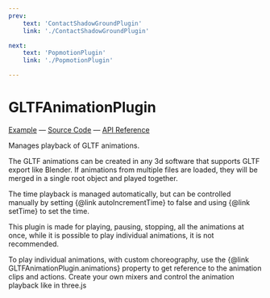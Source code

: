 ```yaml
---
prev: 
    text: 'ContactShadowGroundPlugin'
    link: './ContactShadowGroundPlugin'

next: 
    text: 'PopmotionPlugin'
    link: './PopmotionPlugin'

---
```


# GLTFAnimationPlugin

[//]: # (todo: image)

[Example](https://threepipe.org/examples/#gltf-animation-plugin/) &mdash;
[Source Code](https://github.com/repalash/threepipe/blob/master/src/plugins/animation/GLTFAnimationPlugin.ts) &mdash;
[API Reference](https://threepipe.org/docs/classes/GLTFAnimationPlugin.html)

Manages playback of GLTF animations.

The GLTF animations can be created in any 3d software that supports GLTF export like Blender.
If animations from multiple files are loaded, they will be merged in a single root object and played together.

The time playback is managed automatically, but can be controlled manually by setting {@link autoIncrementTime} to false and using {@link setTime} to set the time.

This plugin is made for playing, pausing, stopping, all the animations at once, while it is possible to play individual animations, it is not recommended.

To play individual animations, with custom choreography, use the {@link GLTFAnimationPlugin.animations} property to get reference to the animation clips and actions. Create your own mixers and control the animation playback like in three.js
